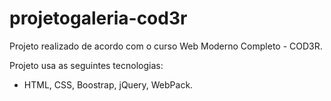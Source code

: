 # projetogaleria-cod3r

Projeto realizado de acordo com o curso Web Moderno Completo - COD3R. 

Projeto usa as seguintes tecnologias:
- HTML, CSS, Boostrap, jQuery, WebPack.